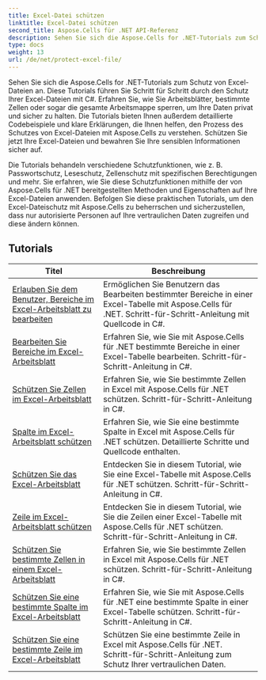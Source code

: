 ```yaml
---
title: Excel-Datei schützen
linktitle: Excel-Datei schützen
second_title: Aspose.Cells für .NET API-Referenz
description: Sehen Sie sich die Aspose.Cells for .NET-Tutorials zum Schutz von Excel-Dateien an. Erfahren Sie, wie Sie Ihre vertraulichen Daten mit C# schützen.
type: docs
weight: 13
url: /de/net/protect-excel-file/
---
```

Sehen Sie sich die Aspose.Cells for .NET-Tutorials zum Schutz von Excel-Dateien an. Diese Tutorials führen Sie Schritt für Schritt durch den Schutz Ihrer Excel-Dateien mit C#. Erfahren Sie, wie Sie Arbeitsblätter, bestimmte Zellen oder sogar die gesamte Arbeitsmappe sperren, um Ihre Daten privat und sicher zu halten. Die Tutorials bieten Ihnen außerdem detaillierte Codebeispiele und klare Erklärungen, die Ihnen helfen, den Prozess des Schutzes von Excel-Dateien mit Aspose.Cells zu verstehen. Schützen Sie jetzt Ihre Excel-Dateien und bewahren Sie Ihre sensiblen Informationen sicher auf.

Die Tutorials behandeln verschiedene Schutzfunktionen, wie z. B. Passwortschutz, Leseschutz, Zellenschutz mit spezifischen Berechtigungen und mehr. Sie erfahren, wie Sie diese Schutzfunktionen mithilfe der von Aspose.Cells für .NET bereitgestellten Methoden und Eigenschaften auf Ihre Excel-Dateien anwenden. Befolgen Sie diese praktischen Tutorials, um den Excel-Dateischutz mit Aspose.Cells zu beherrschen und sicherzustellen, dass nur autorisierte Personen auf Ihre vertraulichen Daten zugreifen und diese ändern können.

## Tutorials 
| Titel | Beschreibung |
| --- | --- |
| [Erlauben Sie dem Benutzer, Bereiche im Excel-Arbeitsblatt zu bearbeiten](./allow-user-to-edit-ranges-in-excel-worksheet/) | Ermöglichen Sie Benutzern das Bearbeiten bestimmter Bereiche in einer Excel-Tabelle mit Aspose.Cells für .NET. Schritt-für-Schritt-Anleitung mit Quellcode in C#. |  
| [Bearbeiten Sie Bereiche im Excel-Arbeitsblatt](./edit-ranges-in-excel-worksheet/) | Erfahren Sie, wie Sie mit Aspose.Cells für .NET bestimmte Bereiche in einer Excel-Tabelle bearbeiten. Schritt-für-Schritt-Anleitung in C#. |  
| [Schützen Sie Zellen im Excel-Arbeitsblatt](./protect-cells-in-excel-worksheet/) | Erfahren Sie, wie Sie bestimmte Zellen in Excel mit Aspose.Cells für .NET schützen. Schritt-für-Schritt-Anleitung in C#. |  
| [Spalte im Excel-Arbeitsblatt schützen](./protect-column-in-excel-worksheet/) | Erfahren Sie, wie Sie eine bestimmte Spalte in Excel mit Aspose.Cells für .NET schützen. Detaillierte Schritte und Quellcode enthalten. |  
| [Schützen Sie das Excel-Arbeitsblatt](./protect-excel-worksheet/) | Entdecken Sie in diesem Tutorial, wie Sie eine Excel-Tabelle mit Aspose.Cells für .NET schützen. Schritt-für-Schritt-Anleitung in C#. |  
| [Zeile im Excel-Arbeitsblatt schützen](./protect-row-in-excel-worksheet/) | Entdecken Sie in diesem Tutorial, wie Sie die Zeilen einer Excel-Tabelle mit Aspose.Cells für .NET schützen. Schritt-für-Schritt-Anleitung in C#. |  
| [Schützen Sie bestimmte Zellen in einem Excel-Arbeitsblatt](./protect-specific-cells-in-a-excel-worksheet/) | Erfahren Sie, wie Sie bestimmte Zellen in Excel mit Aspose.Cells für .NET schützen. Schritt-für-Schritt-Anleitung in C#. |  
| [Schützen Sie eine bestimmte Spalte im Excel-Arbeitsblatt](./protect-specific-column-in-excel-worksheet/) | Erfahren Sie, wie Sie mit Aspose.Cells für .NET eine bestimmte Spalte in einer Excel-Tabelle schützen. Schritt-für-Schritt-Anleitung in C#. |  
| [Schützen Sie eine bestimmte Zeile im Excel-Arbeitsblatt](./protect-specific-row-in-excel-worksheet/) | Schützen Sie eine bestimmte Zeile in Excel mit Aspose.Cells für .NET. Schritt-für-Schritt-Anleitung zum Schutz Ihrer vertraulichen Daten. |  